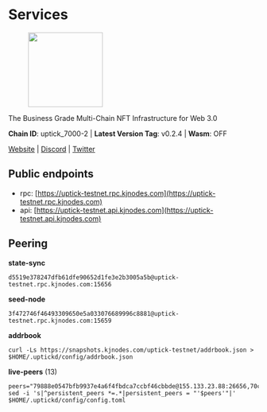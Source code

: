 # Services

<figure><img src="https://raw.githubusercontent.com/kj89/testnet_manuals/main/pingpub/logos/uptick.png" width="150" alt=""><figcaption></figcaption></figure>

The Business Grade Multi-Chain NFT Infrastructure for Web 3.0

**Chain ID**: uptick_7000-2 | **Latest Version Tag**: v0.2.4 | **Wasm**: OFF

[Website](https://uptick.network) | [Discord](https://discord.gg/UzeHS7fu5H) | [Twitter](https://twitter.com/uptickproject)


## Public endpoints

* rpc: [https://uptick-testnet.rpc.kjnodes.com](https://uptick-testnet.rpc.kjnodes.com)
* api: [https://uptick-testnet.api.kjnodes.com](https://uptick-testnet.api.kjnodes.com)

## Peering

**state-sync**

```
d5519e378247dfb61dfe90652d1fe3e2b3005a5b@uptick-testnet.rpc.kjnodes.com:15656
```

**seed-node**

```
3f472746f46493309650e5a033076689996c8881@uptick-testnet.rpc.kjnodes.com:15659
```

**addrbook**
```
curl -Ls https://snapshots.kjnodes.com/uptick-testnet/addrbook.json > $HOME/.uptickd/config/addrbook.json
```

**live-peers** (13)
```
peers="79888e0547bfb9937e4a6f4fbdca7ccbf46cbbde@155.133.23.88:26656,70c19420bb2d40c5a6c3466c69ead6e0877b9cc7@45.85.250.108:26656,f06b6a57001440bf3507ba2f09a3010f6d50080b@135.181.133.37:29656,d5519e378247dfb61dfe90652d1fe3e2b3005a5b@65.109.68.190:15656,3666c65e99775b8149396fd5c781dec6a29fb13b@75.119.144.48:31656,7a4f1c0baa2ff31c02163fb658c4eb8d119193c7@95.214.52.173:26656,94b63fddfc78230f51aeb7ac34b9fb86bd042a77@94.23.207.45:30556,f296bfda3c0c3f46059c89d3ee02f3f11d95d00b@162.55.234.70:55056,eb5a3112a64944e2bd701ff8aa99ab95209c6310@185.198.27.110:26656,8340a33a3794dfef56159f412012c16ce51d96dc@65.109.85.52:46656,d8777278648d8fc93800692a8b96a7f104df4f9a@194.163.135.127:26656,b9e0210809b9dfc9cd299c6e83116d7fa45c6e27@65.109.68.93:46656,d6aad702ecfed6c5e76e2f25dea6b921c3cd7857@154.12.242.252:31656"
sed -i 's|^persistent_peers *=.*|persistent_peers = "'$peers'"|' $HOME/.uptickd/config/config.toml
```
